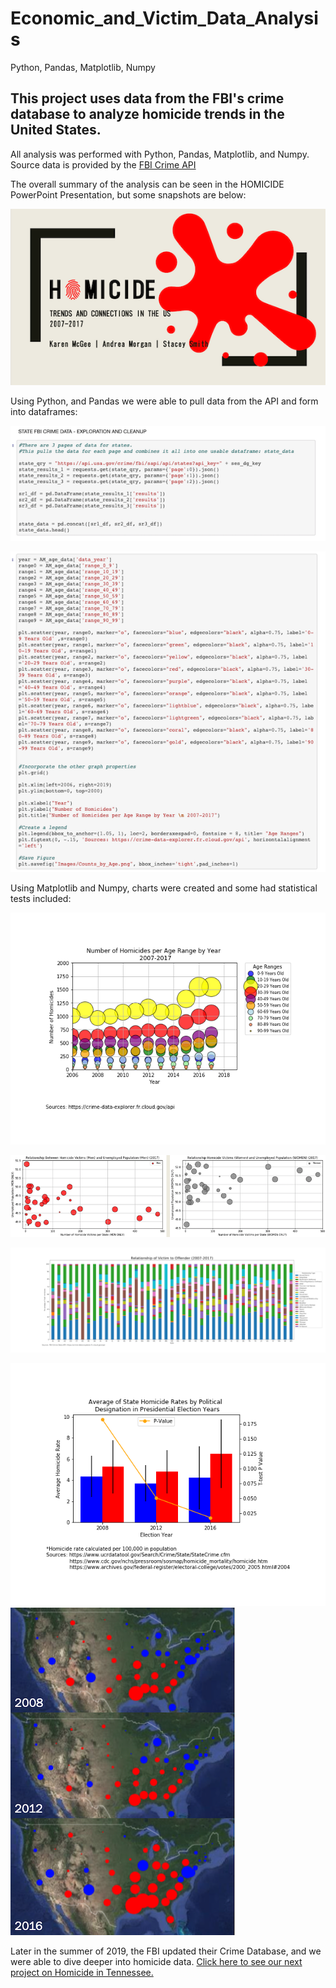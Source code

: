 # Economic_and_Victim_Data_Analysis
Python, Pandas, Matplotlib, Numpy

## This project uses data from the FBI's crime database to analyze homicide trends in the United States.  
All analysis was performed with Python, Pandas, Matplotlib, and Numpy.  
Source data is provided by the [FBI Crime API](https://crime-data-explorer.fr.cloud.gov/api)

The overall summary of the analysis can be seen in the HOMICIDE PowerPoint Presentation, but some snapshots are below:

![Title Slide](https://raw.githubusercontent.com/AndreaMorgan/Economic_and_Victim_Data_Analysis/master/Images/Title_Slide.png)

Using Python, and Pandas we were able to pull data from the API and form into dataframes:

![Data cleanup 1](https://github.com/AndreaMorgan/Economic_and_Victim_Data_Analysis/blob/master/Images/Data_cleanup_1.png)

![Data cleanup 2](https://github.com/AndreaMorgan/Economic_and_Victim_Data_Analysis/blob/master/Images/Data_cleanup_2.png)

Using Matplotlib and Numpy, charts were created and some had statistical tests included:

![CountsByAge](https://github.com/AndreaMorgan/Economic_and_Victim_Data_Analysis/blob/master/Images/Counts_by_Age.png)

![Unemployment vs Hom](https://github.com/AndreaMorgan/Economic_and_Victim_Data_Analysis/blob/master/Images/Men_Women_Unemployment.png)

![Relationship counts](https://github.com/AndreaMorgan/Economic_and_Victim_Data_Analysis/blob/master/Images/StackedBar_RelPctsState.png)

![Pvalue](https://github.com/AndreaMorgan/Economic_and_Victim_Data_Analysis/blob/master/Images/HRates_by_Des_Pvalue.png) ![PolMaps](https://github.com/AndreaMorgan/Economic_and_Victim_Data_Analysis/blob/master/Images/All_maps.png)



Later in the summer of 2019, the FBI updated their Crime Database, and we were able to dive deeper into homicide data.  [Click here to see our next project on Homicide in Tennessee.](https://github.com/AndreaMorgan/Machine_Learning_Homicide)

